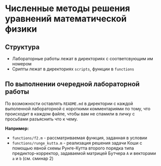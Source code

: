 # Численные методы решения уравнений математической физики
## Структура 
* Лабораторные работы лежат в директориях с соответсвующим им номером
* Срипты лежат в директориях `scripts`, функции в `functions`
## По выполнении очередной лабораторной работы
По возможности оставлять `README.md` в директории с каждой выполенной лабораторной с  короткими комментариями по тому, что происходит в каждом файле, чтобы вам не спамили в личку с просьбами разъяснить что к чему.

**Например:** 
* `functions/f2.m` - рассматриваемая функция, заданная в условии
* `functions/runge_kutta.m` - реализация решения задачи Коши с помощью явной схемы Рунге-Кутта второго порядка типа предиктор-корректор, задаваемой матрицей Бутчера `A` и векторами `a` и `b` (см. сминар 2)
